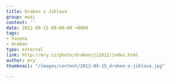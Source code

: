 ```yaml
---
title: Draken x Jihlava
group: muzi
contest: ''
date: 2012-09-15 00:00:00 +0000
tags:
- hazena
- draken
type: external
link: http://mry.cz/photo/draken/ji2012/index.html
author: mry
thumbnail: "/images/content/2012-09-15_draken-x-jihlava.jpg"

---
```

